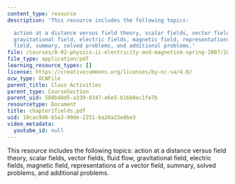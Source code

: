 ```yaml
---
content_type: resource
description: 'This resource includes the following topics:

  action at a distance versus field theory, scalar fields, vector fields, fluid flow,
  gravitational field, electric fields, magnetic field, representations of a vector
  field, summary, solved problems, and additional problems.'
file: /courses/8-02-physics-ii-electricity-and-magnetism-spring-2007/10cac9d6b5a390de2251ba20a23e8be3_chapter1fields.pdf
file_type: application/pdf
learning_resource_types: []
license: https://creativecommons.org/licenses/by-nc-sa/4.0/
ocw_type: OCWFile
parent_title: Class Activities
parent_type: CourseSection
parent_uid: 588b48d5-a339-0347-e6e5-b16b0ec1fe7b
resourcetype: Document
title: chapter1fields.pdf
uid: 10cac9d6-b5a3-90de-2251-ba20a23e8be3
video_metadata:
  youtube_id: null
---
```

This resource includes the following topics:
action at a distance versus field theory, scalar fields, vector fields, fluid flow, gravitational field, electric fields, magnetic field, representations of a vector field, summary, solved problems, and additional problems.